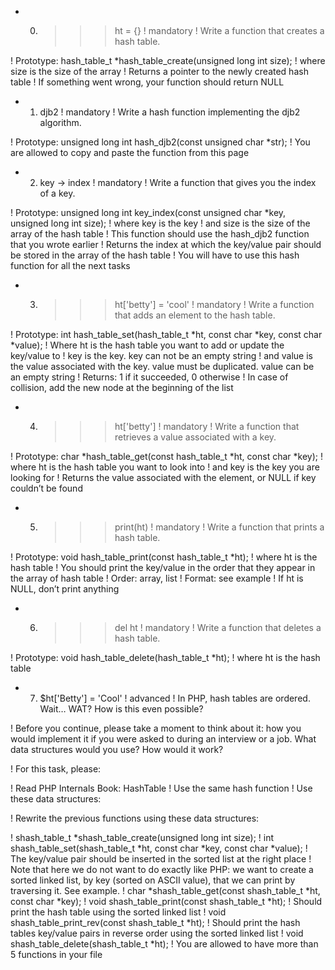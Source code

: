 + 0. >>> ht = {} 
! mandatory 
! Write a function that creates a hash table. 

! Prototype: hash_table_t *hash_table_create(unsigned long int size); 
! where size is the size of the array 
! Returns a pointer to the newly created hash table 
! If something went wrong, your function should return NULL 

+ 1. djb2 
! mandatory 
! Write a hash function implementing the djb2 algorithm. 

! Prototype: unsigned long int hash_djb2(const unsigned char *str); 
! You are allowed to copy and paste the function from this page 

+ 2. key -> index 
! mandatory 
! Write a function that gives you the index of a key. 

! Prototype: unsigned long int key_index(const unsigned char *key, unsigned long int size); 
! where key is the key 
! and size is the size of the array of the hash table 
! This function should use the hash_djb2 function that you wrote earlier 
! Returns the index at which the key/value pair should be stored in the array of the hash table 
! You will have to use this hash function for all the next tasks 

+ 3. >>> ht['betty'] = 'cool' 
! mandatory 
! Write a function that adds an element to the hash table. 

! Prototype: int hash_table_set(hash_table_t *ht, const char *key, const char *value); 
! Where ht is the hash table you want to add or update the key/value to 
! key is the key. key can not be an empty string 
! and value is the value associated with the key. value must be duplicated. value can be an empty string 
! Returns: 1 if it succeeded, 0 otherwise 
! In case of collision, add the new node at the beginning of the list 

+ 4. >>> ht['betty'] 
! mandatory 
! Write a function that retrieves a value associated with a key. 

! Prototype: char *hash_table_get(const hash_table_t *ht, const char *key);
! where ht is the hash table you want to look into 
! and key is the key you are looking for 
! Returns the value associated with the element, or NULL if key couldn’t be found 

+ 5. >>> print(ht) 
! mandatory 
! Write a function that prints a hash table. 

! Prototype: void hash_table_print(const hash_table_t *ht); 
! where ht is the hash table 
! You should print the key/value in the order that they appear in the array of hash table 
! Order: array, list 
! Format: see example 
! If ht is NULL, don’t print anything 

+ 6. >>> del ht 
! mandatory 
! Write a function that deletes a hash table. 

! Prototype: void hash_table_delete(hash_table_t *ht); 
! where ht is the hash table 

+ 7. $ht['Betty'] = 'Cool' 
! advanced 
! In PHP, hash tables are ordered. Wait… WAT? How is this even possible? 



! Before you continue, please take a moment to think about it: how you would implement it if you were asked to during an interview or a job. What data structures would you use? How would it work? 

! For this task, please: 

! Read PHP Internals Book: HashTable 
! Use the same hash function 
! Use these data structures: 

! Rewrite the previous functions using these data structures: 

! shash_table_t *shash_table_create(unsigned long int size); 
! int shash_table_set(shash_table_t *ht, const char *key, const char *value); 
! The key/value pair should be inserted in the sorted list at the right place 
! Note that here we do not want to do exactly like PHP: we want to create a sorted linked list, by key (sorted on ASCII value), that we can print by traversing it. See example. 
! char *shash_table_get(const shash_table_t *ht, const char *key); 
! void shash_table_print(const shash_table_t *ht); 
! Should print the hash table using the sorted linked list 
! void shash_table_print_rev(const shash_table_t *ht); 
! Should print the hash tables key/value pairs in reverse order using the sorted linked list 
! void shash_table_delete(shash_table_t *ht); 
! You are allowed to have more than 5 functions in your file 

